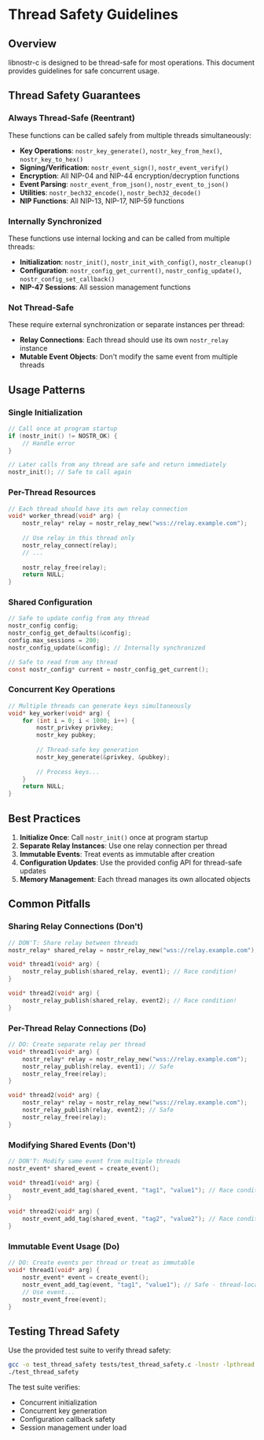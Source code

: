 # Thread Safety Guidelines

## Overview

libnostr-c is designed to be thread-safe for most operations. This document provides guidelines for safe concurrent usage.

## Thread Safety Guarantees

### Always Thread-Safe (Reentrant)
These functions can be called safely from multiple threads simultaneously:

- **Key Operations**: `nostr_key_generate()`, `nostr_key_from_hex()`, `nostr_key_to_hex()`
- **Signing/Verification**: `nostr_event_sign()`, `nostr_event_verify()`  
- **Encryption**: All NIP-04 and NIP-44 encryption/decryption functions
- **Event Parsing**: `nostr_event_from_json()`, `nostr_event_to_json()`
- **Utilities**: `nostr_bech32_encode()`, `nostr_bech32_decode()`
- **NIP Functions**: All NIP-13, NIP-17, NIP-59 functions

### Internally Synchronized
These functions use internal locking and can be called from multiple threads:

- **Initialization**: `nostr_init()`, `nostr_init_with_config()`, `nostr_cleanup()`
- **Configuration**: `nostr_config_get_current()`, `nostr_config_update()`, `nostr_config_set_callback()`
- **NIP-47 Sessions**: All session management functions

### Not Thread-Safe
These require external synchronization or separate instances per thread:

- **Relay Connections**: Each thread should use its own `nostr_relay` instance
- **Mutable Event Objects**: Don't modify the same event from multiple threads

## Usage Patterns

### Single Initialization
```c
// Call once at program startup
if (nostr_init() != NOSTR_OK) {
    // Handle error
}

// Later calls from any thread are safe and return immediately
nostr_init(); // Safe to call again
```

### Per-Thread Resources
```c
// Each thread should have its own relay connection
void* worker_thread(void* arg) {
    nostr_relay* relay = nostr_relay_new("wss://relay.example.com");
    
    // Use relay in this thread only
    nostr_relay_connect(relay);
    // ...
    
    nostr_relay_free(relay);
    return NULL;
}
```

### Shared Configuration
```c
// Safe to update config from any thread
nostr_config config;
nostr_config_get_defaults(&config);
config.max_sessions = 200;
nostr_config_update(&config); // Internally synchronized

// Safe to read from any thread
const nostr_config* current = nostr_config_get_current();
```

### Concurrent Key Operations
```c
// Multiple threads can generate keys simultaneously
void* key_worker(void* arg) {
    for (int i = 0; i < 1000; i++) {
        nostr_privkey privkey;
        nostr_key pubkey;
        
        // Thread-safe key generation
        nostr_key_generate(&privkey, &pubkey);
        
        // Process keys...
    }
    return NULL;
}
```

## Best Practices

1. **Initialize Once**: Call `nostr_init()` once at program startup
2. **Separate Relay Instances**: Use one relay connection per thread
3. **Immutable Events**: Treat events as immutable after creation
4. **Configuration Updates**: Use the provided config API for thread-safe updates
5. **Memory Management**: Each thread manages its own allocated objects

## Common Pitfalls

### Sharing Relay Connections (Don't)
```c
// DON'T: Share relay between threads
nostr_relay* shared_relay = nostr_relay_new("wss://relay.example.com");

void* thread1(void* arg) {
    nostr_relay_publish(shared_relay, event1); // Race condition!
}

void* thread2(void* arg) {
    nostr_relay_publish(shared_relay, event2); // Race condition!
}
```

### Per-Thread Relay Connections (Do)
```c
// DO: Create separate relay per thread
void* thread1(void* arg) {
    nostr_relay* relay = nostr_relay_new("wss://relay.example.com");
    nostr_relay_publish(relay, event1); // Safe
    nostr_relay_free(relay);
}

void* thread2(void* arg) {
    nostr_relay* relay = nostr_relay_new("wss://relay.example.com");
    nostr_relay_publish(relay, event2); // Safe
    nostr_relay_free(relay);
}
```

### Modifying Shared Events (Don't)
```c
// DON'T: Modify same event from multiple threads
nostr_event* shared_event = create_event();

void* thread1(void* arg) {
    nostr_event_add_tag(shared_event, "tag1", "value1"); // Race condition!
}

void* thread2(void* arg) {
    nostr_event_add_tag(shared_event, "tag2", "value2"); // Race condition!
}
```

### Immutable Event Usage (Do)
```c
// DO: Create events per thread or treat as immutable
void* thread1(void* arg) {
    nostr_event* event = create_event();
    nostr_event_add_tag(event, "tag1", "value1"); // Safe - thread-local
    // Use event...
    nostr_event_free(event);
}
```

## Testing Thread Safety

Use the provided test suite to verify thread safety:

```bash
gcc -o test_thread_safety tests/test_thread_safety.c -lnostr -lpthread
./test_thread_safety
```

The test suite verifies:
- Concurrent initialization
- Concurrent key generation 
- Configuration callback safety
- Session management under load